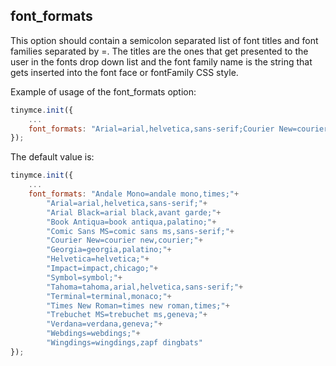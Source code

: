 ## font_formats

This option should contain a semicolon separated list of font titles and font families separated by =. The titles are the ones that get presented to the user in the fonts drop down list and the font family name is the string that gets inserted into the font face or fontFamily CSS style.

Example of usage of the font_formats option:

```js
tinymce.init({
    ...
    font_formats: "Arial=arial,helvetica,sans-serif;Courier New=courier new,courier,monospace;AkrutiKndPadmini=Akpdmi-n"
});
```

The default value is:

```js
tinymce.init({
    ...
    font_formats: "Andale Mono=andale mono,times;"+
        "Arial=arial,helvetica,sans-serif;"+
        "Arial Black=arial black,avant garde;"+
        "Book Antiqua=book antiqua,palatino;"+
        "Comic Sans MS=comic sans ms,sans-serif;"+
        "Courier New=courier new,courier;"+
        "Georgia=georgia,palatino;"+
        "Helvetica=helvetica;"+
        "Impact=impact,chicago;"+
        "Symbol=symbol;"+
        "Tahoma=tahoma,arial,helvetica,sans-serif;"+
        "Terminal=terminal,monaco;"+
        "Times New Roman=times new roman,times;"+
        "Trebuchet MS=trebuchet ms,geneva;"+
        "Verdana=verdana,geneva;"+
        "Webdings=webdings;"+
        "Wingdings=wingdings,zapf dingbats"
});
```
